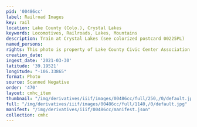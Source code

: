 ```yaml
---
pid: '00486cc'
label: Railroad Images
key: rail
location: Lake County (Colo.), Crystal Lakes
keywords: Locomotives, Railroads, Lakes, Mountains
description: Train at Crystal Lakes (see colorized postcard 00225PL)
named_persons: 
rights: This photo is property of Lake County Civic Center Association.
creation_date: 
ingest_date: '2021-03-30'
latitude: '39.19521'
longitude: "-106.33865"
format: Photo
source: Scanned Negative
order: '470'
layout: cmhc_item
thumbnail: "/img/derivatives/iiif/images/00486cc/full/250,/0/default.jpg"
full: "/img/derivatives/iiif/images/00486cc/full/1140,/0/default.jpg"
manifest: "/img/derivatives/iiif/00486cc/manifest.json"
collection: cmhc
---
```

